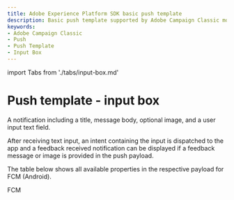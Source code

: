 ```yaml
---
title: Adobe Experience Platform SDK basic push template
description: Basic push template supported by Adobe Campaign Classic mobile extension.
keywords:
- Adobe Campaign Classic
- Push
- Push Template
- Input Box
---
```


import Tabs from './tabs/input-box.md'

# Push template - input box

A notification including a title, message body, optional image, and a user input text field.

After receiving text input, an intent containing the input is dispatched to the app and a feedback received notification can be displayed if a feedback message or image is provided in the push payload.

The table below shows all available properties in the respective payload for FCM (Android).

<TabsBlock orientation="horizontal" slots="heading, content" repeat="1"/>

FCM

<Tabs query="platform=fcm&template=input-box"/>
